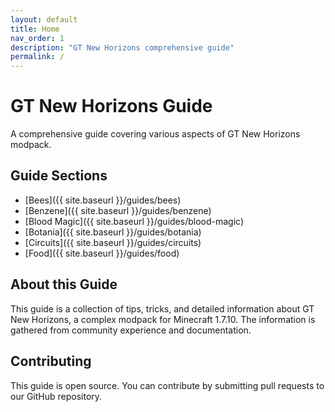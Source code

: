 ```yaml
---
layout: default
title: Home
nav_order: 1
description: "GT New Horizons comprehensive guide"
permalink: /
---
```


# GT New Horizons Guide

A comprehensive guide covering various aspects of GT New Horizons modpack.

## Guide Sections

- [Bees]({{ site.baseurl }}/guides/bees)
- [Benzene]({{ site.baseurl }}/guides/benzene)
- [Blood Magic]({{ site.baseurl }}/guides/blood-magic)
- [Botania]({{ site.baseurl }}/guides/botania)
- [Circuits]({{ site.baseurl }}/guides/circuits)
- [Food]({{ site.baseurl }}/guides/food)

## About this Guide

This guide is a collection of tips, tricks, and detailed information about GT New Horizons, a complex modpack for Minecraft 1.7.10. The information is gathered from community experience and documentation.

## Contributing

This guide is open source. You can contribute by submitting pull requests to our GitHub repository.
